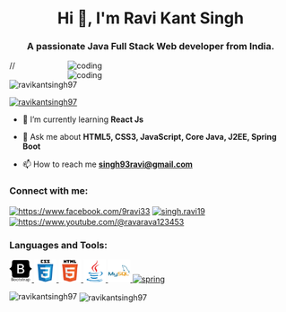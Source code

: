 <h1 align="center">Hi 👋, I'm Ravi Kant Singh</h1>
<h3 align="center">A passionate Java Full Stack Web developer from India.</h3>
//<img align="right" alt="coding" width="400" src="https://user-images.githubusercontent.com/55389276/140866485-8fb1c876-9a8f-4d6a-98dc-08c4981eaf70.gif">
<img align="right" alt="coding" width="400" src="https://i.giphy.com/media/qgQUggAC3Pfv687qPC/giphy.webp">

<p align="left"> <img src="https://komarev.com/ghpvc/?username=ravikantsingh97&label=Profile%20views&color=0e75b6&style=flat" alt="ravikantsingh97" /> </p>

<p align="left"> <a href="https://github.com/ryo-ma/github-profile-trophy"><img src="https://github-profile-trophy.vercel.app/?username=ravikantsingh97" alt="ravikantsingh97" /></a> </p>

- 🌱 I’m currently learning **React Js**

- 💬 Ask me about **HTML5, CSS3, JavaScript, Core Java, J2EE, Spring Boot**

- 📫 How to reach me **singh93ravi@gmail.com**

<h3 align="left">Connect with me:</h3>
<p align="left">
<a href="https://fb.com/https://www.facebook.com/9ravi33" target="blank"><img align="center" src="https://raw.githubusercontent.com/rahuldkjain/github-profile-readme-generator/master/src/images/icons/Social/facebook.svg" alt="https://www.facebook.com/9ravi33" height="30" width="40" /></a>
<a href="https://instagram.com/singh.ravi19" target="blank"><img align="center" src="https://raw.githubusercontent.com/rahuldkjain/github-profile-readme-generator/master/src/images/icons/Social/instagram.svg" alt="singh.ravi19" height="30" width="40" /></a>
<a href="https://www.youtube.com/c/https://www.youtube.com/@ravarava123453" target="blank"><img align="center" src="https://raw.githubusercontent.com/rahuldkjain/github-profile-readme-generator/master/src/images/icons/Social/youtube.svg" alt="https://www.youtube.com/@ravarava123453" height="30" width="40" /></a>
</p>

<h3 align="left">Languages and Tools:</h3>
<p align="left"> <a href="https://getbootstrap.com" target="_blank" rel="noreferrer"> <img src="https://raw.githubusercontent.com/devicons/devicon/master/icons/bootstrap/bootstrap-plain-wordmark.svg" alt="bootstrap" width="40" height="40"/> </a> <a href="https://www.w3schools.com/css/" target="_blank" rel="noreferrer"> <img src="https://raw.githubusercontent.com/devicons/devicon/master/icons/css3/css3-original-wordmark.svg" alt="css3" width="40" height="40"/> </a> <a href="https://www.w3.org/html/" target="_blank" rel="noreferrer"> <img src="https://raw.githubusercontent.com/devicons/devicon/master/icons/html5/html5-original-wordmark.svg" alt="html5" width="40" height="40"/> </a> <a href="https://www.java.com" target="_blank" rel="noreferrer"> <img src="https://raw.githubusercontent.com/devicons/devicon/master/icons/java/java-original.svg" alt="java" width="40" height="40"/> </a> <a href="https://www.mysql.com/" target="_blank" rel="noreferrer"> <img src="https://raw.githubusercontent.com/devicons/devicon/master/icons/mysql/mysql-original-wordmark.svg" alt="mysql" width="40" height="40"/> </a> <a href="https://spring.io/" target="_blank" rel="noreferrer"> <img src="https://www.vectorlogo.zone/logos/springio/springio-icon.svg" alt="spring" width="40" height="40"/> </a> </p>

<p><img align="left" src="https://github-readme-stats.vercel.app/api/top-langs?username=ravikantsingh97&show_icons=true&locale=en&layout=compact" alt="ravikantsingh97" /></p>

<p>&nbsp;<img align="center" src="https://github-readme-stats.vercel.app/api?username=ravikantsingh97&show_icons=true&locale=en" alt="ravikantsingh97" /></p>
